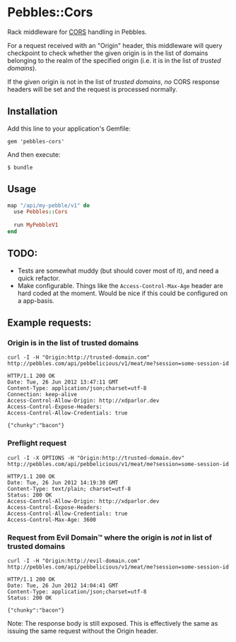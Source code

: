 # Pebbles::Cors

Rack middleware for [CORS](http://www.w3.org/TR/cors/) handling in Pebbles.

For a request received with an "Origin" header, this middleware will query checkpoint to check whether the given origin
is in the list of domains belonging to the realm of the specified origin (i.e. it is in the list of _trusted domains_).
 
If the given origin is not in the list of _trusted domains_, *no* CORS response headers will be set and the request is
processed normally.

## Installation

Add this line to your application's Gemfile:

    gem 'pebbles-cors'

And then execute:

    $ bundle

## Usage
```ruby
map "/api/my-pebble/v1" do
  use Pebbles::Cors
  
  run MyPebbleV1
end
```

## TODO:

  - Tests are somewhat muddy (but should cover most of it), and need a quick refactor.
  - Make configurable. Things like the `Access-Control-Max-Age` header are hard coded at the moment. Would be nice if 
    this could be configured on a app-basis.

## Example requests:

### Origin is in the list of trusted domains

    curl -I -H "Origin:http://trusted-domain.com" http://pebbles.com/api/pebbelicious/v1/meat/me?session=some-session-id

    HTTP/1.1 200 OK
    Date: Tue, 26 Jun 2012 13:47:11 GMT
    Content-Type: application/json;charset=utf-8
    Connection: keep-alive
    Access-Control-Allow-Origin: http://xdparlor.dev
    Access-Control-Expose-Headers: 
    Access-Control-Allow-Credentials: true

    {"chunky":"bacon"}

### Preflight request

    curl -I -X OPTIONS -H "Origin:http://trusted-domain.dev" http://pebbles.com/api/pebbelicious/v1/meat/me?session=some-session-id

    HTTP/1.1 200 OK
    Date: Tue, 26 Jun 2012 14:19:30 GMT
    Content-Type: text/plain; charset=utf-8
    Status: 200 OK
    Access-Control-Allow-Origin: http://xdparlor.dev
    Access-Control-Expose-Headers: 
    Access-Control-Allow-Credentials: true
    Access-Control-Max-Age: 3600    

### Request from Evil Domain™ where the origin is *not* in list of trusted domains

    curl -I -H "Origin:http://evil-domain.com" http://pebbles.com/api/pebbelicious/v1/meat/me?session=some-session-id

    HTTP/1.1 200 OK
    Date: Tue, 26 Jun 2012 14:04:41 GMT
    Content-Type: application/json;charset=utf-8
    Status: 200 OK

    {"chunky":"bacon"}

Note: The response body is still exposed. This is effectively the same as issuing the same request without the Origin header.
